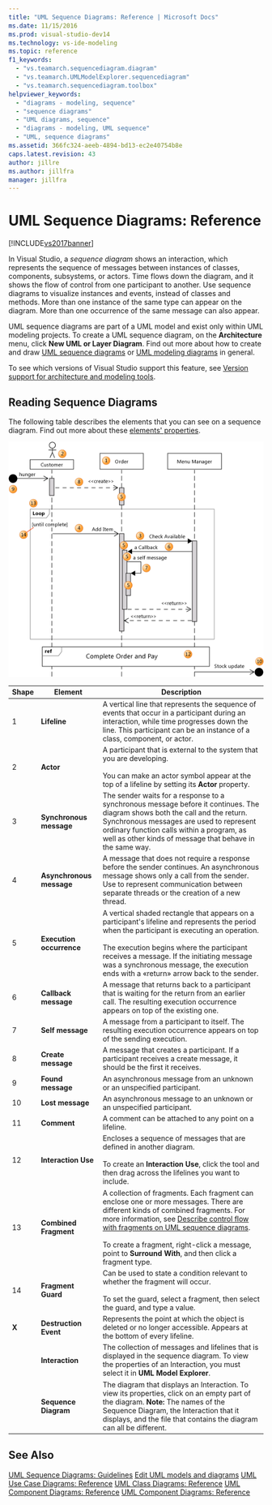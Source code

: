 ```yaml
---
title: "UML Sequence Diagrams: Reference | Microsoft Docs"
ms.date: 11/15/2016
ms.prod: visual-studio-dev14
ms.technology: vs-ide-modeling
ms.topic: reference
f1_keywords:
  - "vs.teamarch.sequencediagram.diagram"
  - "vs.teamarch.UMLModelExplorer.sequencediagram"
  - "vs.teamarch.sequencediagram.toolbox"
helpviewer_keywords:
  - "diagrams - modeling, sequence"
  - "sequence diagrams"
  - "UML diagrams, sequence"
  - "diagrams - modeling, UML sequence"
  - "UML, sequence diagrams"
ms.assetid: 366fc324-aeeb-4894-bd13-ec2e40754b8e
caps.latest.revision: 43
author: jillre
ms.author: jillfra
manager: jillfra
---
```

# UML Sequence Diagrams: Reference
[!INCLUDE[vs2017banner](../includes/vs2017banner.md)]

In Visual Studio, a *sequence diagram* shows an interaction, which represents the sequence of messages between instances of classes, components, subsystems, or actors. Time flows down the diagram, and it shows the flow of control from one participant to another. Use sequence diagrams to visualize instances and events, instead of classes and methods. More than one instance of the same type can appear on the diagram. More than one occurrence of the same message can also appear.

 UML sequence diagrams are part of a UML model and exist only within UML modeling projects. To create a UML sequence diagram, on the **Architecture** menu, click **New UML or Layer Diagram**. Find out more about how to create and draw [UML sequence diagrams](../modeling/uml-sequence-diagrams-guidelines.md) or [UML modeling diagrams](../modeling/edit-uml-models-and-diagrams.md) in general.

 To see which versions of Visual Studio support this feature, see [Version support for architecture and modeling tools](../modeling/what-s-new-for-design-in-visual-studio.md#VersionSupport).

## Reading Sequence Diagrams
 The following table describes the elements that you can see on a sequence diagram. Find out more about these [elements' properties](../modeling/properties-of-elements-on-uml-sequence-diagrams.md).

 ![Parts of a sequence diagram](../modeling/media/uml-sequence.png "UML_Sequence")

|**Shape**|**Element**|**Description**|
|---------------|-----------------|---------------------|
|1|**Lifeline**|A vertical line that represents the sequence of events that occur in a participant during an interaction, while time progresses down the line. This participant can be an instance of a class, component, or actor.|
|2|**Actor**|A participant that is external to the system that you are developing.<br /><br /> You can make an actor symbol appear at the top of a lifeline by setting its **Actor** property.|
|3|**Synchronous message**|The sender waits for a response to a synchronous message before it continues. The diagram shows both the call and the return. Synchronous messages are used to represent ordinary function calls within a program, as well as other kinds of message that behave in the same way.|
|4|**Asynchronous message**|A message that does not require a response before the sender continues. An asynchronous message shows only a call from the sender. Use to represent communication between separate threads or the creation of a new thread.|
|5|**Execution occurrence**|A vertical shaded rectangle that appears on a participant's lifeline and represents the period when the participant is executing an operation.<br /><br /> The execution begins where the participant receives a message. If the initiating message was a synchronous message, the execution ends with a «return» arrow back to the sender.|
|6|**Callback message**|A message that returns back to a participant that is waiting for the return from an earlier call. The resulting execution occurrence appears on top of the existing one.|
|7|**Self message**|A message from a participant to itself. The resulting execution occurrence appears on top of the sending execution.|
|8|**Create message**|A message that creates a participant. If a participant receives a create message, it should be the first it receives.|
|9|**Found message**|An asynchronous message from an unknown or an unspecified participant.|
|10|**Lost message**|An asynchronous message to an unknown or an unspecified participant.|
|11|**Comment**|A comment can be attached to any point on a lifeline.|
|12|**Interaction Use**|Encloses a sequence of messages that are defined in another diagram.<br /><br /> To create an **Interaction Use**, click the tool and then drag across the lifelines you want to include.|
|13|**Combined Fragment**|A collection of fragments. Each fragment can enclose one or more messages. There are different kinds of combined fragments. For more information, see [Describe control flow with fragments on UML sequence diagrams](../modeling/describe-control-flow-with-fragments-on-uml-sequence-diagrams.md).<br /><br /> To create a fragment, right-click a message, point to **Surround With**, and then click a fragment type.|
|14|**Fragment Guard**|Can be used to state a condition relevant to whether the fragment will occur.<br /><br /> To set the guard, select a fragment, then select the guard, and type a value.|
|**X**|**Destruction Event**|Represents the point at which the object is deleted or no longer accessible. Appears at the bottom of every lifeline.|
||**Interaction**|The collection of messages and lifelines that is displayed in the sequence diagram. To view the properties of an Interaction, you must select it in **UML Model Explorer**.|
||**Sequence Diagram**|The diagram that displays an Interaction. To view its properties, click on an empty part of the diagram. **Note:**  The names of the Sequence Diagram, the Interaction that it displays, and the file that contains the diagram can all be different.|

## See Also
 [UML Sequence Diagrams: Guidelines](../modeling/uml-sequence-diagrams-guidelines.md)
 [Edit UML models and diagrams](../modeling/edit-uml-models-and-diagrams.md)
 [UML Use Case Diagrams: Reference](../modeling/uml-use-case-diagrams-reference.md)
 [UML Class Diagrams: Reference](../modeling/uml-class-diagrams-reference.md)
 [UML Component Diagrams: Reference](../modeling/uml-component-diagrams-reference.md)
 [UML Component Diagrams: Reference](../modeling/uml-component-diagrams-reference.md)
